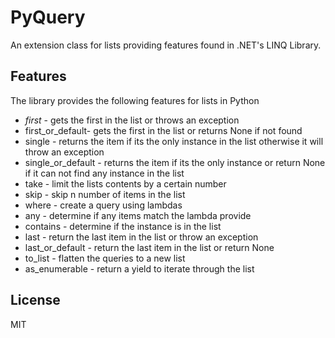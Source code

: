 # PyQuery
An extension class for lists providing features found in .NET's LINQ Library.

## Features
The library provides the following features for lists in Python

* *first* - gets the first in the list or throws an exception
* first_or_default- gets the first in the list or returns None if not found
* single - returns the item if its the only instance in the list otherwise it will throw an exception
* single_or_default - returns the item if its the only instance or return None if it can not find any instance in the list
* take - limit the lists contents by a certain number
* skip - skip n number of items in the list
* where - create a query using lambdas
* any - determine if any items match the lambda provide
* contains - determine if the instance is in the list
* last - return the last item in the list or throw an exception
* last_or_default - return the last item in the list or return None
* to_list - flatten the queries to a new list
* as_enumerable - return a yield to iterate through the list

## License
MIT
